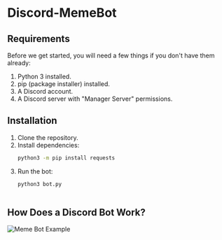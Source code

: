 # Discord-MemeBot

## Requirements
Before we get started, you will need a few things if you don't have them already:

1. Python 3 installed.
2. pip (package installer) installed.
3. A Discord account.
4. A Discord server with "Manager Server" permissions.

## Installation
1. Clone the repository.
2. Install dependencies:
   ```bash
   python3 -m pip install requests
   ```
3. Run the bot:
   ```bash
   python3 bot.py
  

## How Does a Discord Bot Work?
![Meme Bot Example](disBOT.png)
